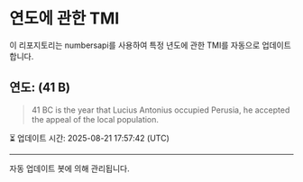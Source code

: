 
# 연도에 관한 TMI

이 리포지토리는 numbersapi를 사용하여 특정 년도에 관한 TMI를 자동으로 업데이트합니다.

## 연도: (41 B)
> 41 BC is the year that Lucius Antonius occupied Perusia, he accepted the appeal of the local population.

⏳ 업데이트 시간: 2025-08-21 17:57:42 (UTC)

---
자동 업데이트 봇에 의해 관리됩니다.
